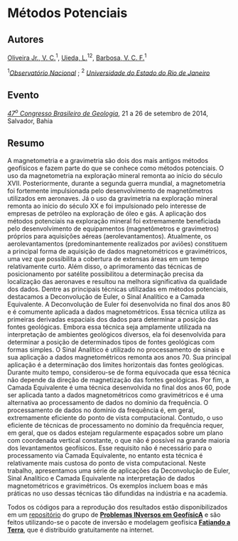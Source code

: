 Métodos Potenciais
==================

Autores
-------

[Oliveira Jr., V. C.](http://fatiando.org/people/oliveira-jr/)<sup>1</sup>, 
[Uieda, L.](http://www.leouieda.com/)<sup>12</sup>, 
[Barbosa, V. C. F.](http://lattes.cnpq.br/0391036221142471)<sup>1</sup>

<sup>1</sup>[*Observatório Nacional*](http://www.on.br/) ; <sup>2</sup>
[*Universidade do Estado do Rio de Janeiro*](http://www.uerj.br/)

Evento
------

[*47<sup>o</sup> Congresso Brasileiro de Geologia*](http://www.47cbg.com.br/), 
21 a 26 de setembro de 2014, 
Salvador, Bahia

Resumo
------

A magnetometria e a gravimetria são dois dos mais antigos métodos geofísicos 
e fazem parte do que se conhece como métodos potenciais. O uso da 
magnetometria na exploração mineral remonta ao início do século XVII. 
Posteriormente, durante a segunda guerra mundial, a magnetometria foi 
fortemente impulsionada pelo desenvolvimento de magnetômetros utilizados em 
aeronaves. Já o uso da gravimetria na exploração mineral remonta ao início do 
século XX e foi impulsionado pelo interesse de empresas de petróleo na 
exploração de óleo e gás. A aplicação dos métodos potenciais na exploração 
mineral foi extremamente beneficiada pelo desenvolvimento de equipamentos 
(magnetômetros e gravímetros) próprios para aquisições aéreas 
(aerolevantamentos). Atualmente, os aerolevantamentos (predominantemente 
realizados por aviões) constituem a principal forma de aquisição de dados 
magnetométricos e gravimétricos, uma vez que possibilita a cobertura de 
extensas áreas em um tempo relativamente curto. Além disso, o aprimoramento 
das técnicas de posicionamento por satélite possibilitou a determinação 
precisa da localização das aeronaves e resultou na melhora significativa da 
qualidade dos dados. Dentre as principais técnicas utilizadas em 
métodos potenciais, destacamos a 
Deconvolução de Euler, o Sinal Analítico e a Camada Equivalente. A 
Deconvolução de Euler foi desenvolvida no final dos anos 80 e é comumente 
aplicada a dados magnetométricos. Essa técnica utiliza as primeiras derivadas 
espaciais dos dados para determinar a posição das fontes geológicas. Embora 
essa técnica seja amplamente utilizada na interpretação de ambientes 
geológicos diversos, ela foi desenvolvida para determinar a posição de 
determinados tipos de fontes geológicas com formas simples. O Sinal Analítico 
é utilizado no processamento de sinais e sua aplicação a dados 
magnetométricos remonta aos anos 70. Sua principal aplicação é a determinação 
dos limites horizontais das fontes geológicas. Durante muito tempo, 
considerou-se de forma equivocada que essa técnica não depende da direção 
de magnetização das fontes geológicas. Por fim, a Camada Equivalente é uma 
técnica desenvolvida no final dos anos 60, pode ser aplicada tanto a dados 
magnetométricos como gravimétricos e é uma alternativa ao processamento de 
dados no domínio da frequência. O processamento de dados no domínio da 
frequência é, em geral, extremamente eficiente do ponto de vista 
computacional. Contudo, o uso eficiente de técnicas de processamento no 
domínio da frequência requer, em geral, que os dados estejam regularmente 
espaçados sobre um plano com coordenada vertical constante, o que não é 
possível na grande maioria dos levantamentos geofísicos. Esse requisito não é 
necessário para o processamento via Camada Equivalente, no entanto esta 
técnica é relativamente mais custosa do ponto de vista computacional. Neste 
trabalho, apresentamos uma série de aplicações da Deconvolução de Euler, 
Sinal Analítico e Camada Equivalente na interpretação de dados 
magnetométricos e gravimétricos. Os exemplos incluem boas e más práticas no 
uso dessas técnicas tão difundidas na indústria e na academia. 

Todos os códigos para a reprodução dos resultados estão disponibilizados em um 
[repositório](https://github.com/pinga-lab/CBG-2014.git) do grupo de 
[**Problemas INversos em GeofísicA**](https://github.com/pinga-lab)
e são feitos utilizando-se o pacote de inversão e modelagem geofísica 
[**Fatiando a Terra**](http://fatiando.org/), que é distribuído gratuitamente 
na internet. 
